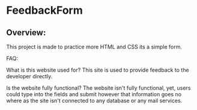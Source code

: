 # FeedbackForm
## Overview:
This project is made to practice more HTML and CSS its a simple form.

FAQ:

What is this website used for?
This site is used to provide feedback to the developer directly.

Is the website fully functional?
The website isn't fully functional, yet, users could type into the fields and submit however that information goes no where as the site
isn't connected to any database or any mail services.
